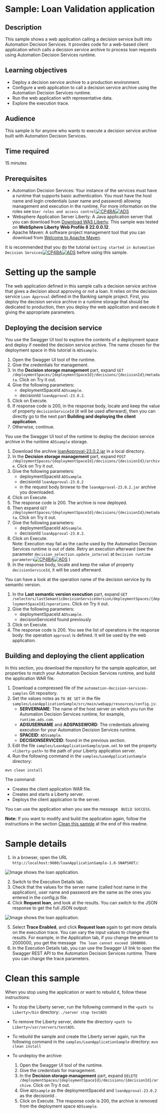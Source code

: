 # Sample: Loan Validation application

## Description
This sample shows a web application calling a decision service built into Automation Decision Services. It provides code for a web-based client application 
which calls a decision service archive to process loan requests using Automation Decision Services runtime.

## Learning objectives
- Deploy a decision service archive to a production environment.
- Configure a web application to call a decision service archive using the Automation Decision Services runtime.
- Run the web application with representative data.
- Explore the execution trace.

## Audience

This sample is for anyone who wants to execute a decision service archive built with Automation Decision Services.

## Time required

15 minutes

## Prerequisites
- Automation Decision Services: Your instance of the services must have a runtime that supports basic authentication. You must have the host name and login credentials (user name and password) allowing management and execution in the runtime. 
For more information on the roles see `User roles and access control`[![CP4BA](/resources/cloudpak4ba.svg "IBM Cloud Pak for Business Automation")](https://www.ibm.com/docs/en/cloud-paks/cp-biz-automation/23.0.2?topic=runtime-user-permissions-authentication-modes)[![ADS](/resources/ads.svg "IBM Automation Decision Services")](https://www.ibm.com/docs/en/ads/23.0.2?topic=runtime-user-permissions-authentication-modes)
- Websphere Application Server Liberty: A Java application server that you can download from [Download WAS Liberty](https://developer.ibm.com/wasdev/downloads/). This sample was tested on **WebSphere Liberty Web Profile 8 22.0.0.12**.
- Apache Maven: A software project management tool that you can download from [Welcome to Apache Maven](https://maven.apache.org).

It is recommended that you do the tutorial `Getting started in Automation Decision Services`[![CP4BA](/resources/cloudpak4ba.svg "IBM Cloud Pak for Business Automation")](https://www.ibm.com/docs/en/cloud-paks/cp-biz-automation/23.0.2?topic=resources-getting-started)[![ADS](/resources/ads.svg "IBM Automation Decision Services")](https://www.ibm.com/docs/en/ads/23.0.2?topic=resources-getting-started) before using this sample.

# Setting up the sample
The web application defined in this sample calls a decision service archive that gives a decision about approving or not a loan. It relies on the decision service `Loan Approval` defined in the Banking 
sample project. First, you deploy the decision service archive in a runtime storage that should be dedicated to production, then you deploy the web application and execute it giving the appropriate parameters.

## Deploying the decision service
You use the Swagger UI tool to explore the contents of a deployment space and deploy if needed the decision service archive. The name chosen for the deployment space in this tutorial is `ADSsample`.

1. Open the Swagger UI tool of the runtime.
2. Give the credentials for management.
3. In the **Decision storage management** part, expand `GET /deploymentSpaces/{deploymentSpaceId}/decisions/{decisionId}/metadata`. Click on Try it out.
4. Give the following parameters:
   - deploymentSpaceId `ADSsample`.
   - decisionId `loanApproval-23.0.2`.
5. Click on Execute.
6. If response code is 200, in the response body, locate and keep the value of property `decisionServiceId` (it will be used afterward), then you can directly go to the next part **Building and deploying the client application**.
7. Otherwise, continue.

You use the Swagger UI tool of the runtime to deploy the decision service archive in the runtime `ADSsample` storage.

1. Download the archive [loanApproval-23.0.2.jar](../../archives/loanApproval-23.0.2.jar)  in a local directory.
2. In the **Decision storage management** part, expand `POST /deploymentSpaces/{deploymentSpaceId}/decisions/{decisionId}/archive`. Click on Try it out.
3. Give the following parameters:
   - deploymentSpaceId `ADSsample`.
   - decisionId `loanApproval-23.0.2`
   - in the request body browse to the `loanApproval-23.0.2.jar` archive you downloaded.
4. Click on Execute.
5. The response code is 200. The archive is now deployed.
6. Then expand `GET /deploymentSpaces/{deploymentSpaceId}/decisions/{decisionId}/metadata`. Click on Try it out.
7. Give the following parameters:
    - deploymentSpaceId `ADSsample`.
    - decisionId `loanApproval-23.0.2`.
8. Click on Execute.<br>
   Note: Execution may fail as the cache used by the Automation Decision Services runtime is out of date. Retry an execution afterward (see the parameter `decision_selection.update_interval` at `Decision runtime parameters`[![CP4BA](/resources/cloudpak4ba.svg "IBM Cloud Pak for Business Automation")](https://www.ibm.com/docs/en/cloud-paks/cp-biz-automation/23.0.2?topic=parameters-decision-runtime)[![ADS](/resources/ads.svg "IBM Automation Decision Services")](https://www.ibm.com/docs/en/ads/23.0.2?topic=parameters-decision-runtime) )
9. In the response body, locate and keep the value of property `decisionServiceId`, it will be used afterward.

You can have a look at the operation name of the decision service by its semantic version.
1. In the **Last semantic version execution** part, expand `GET /selectors/lastSemanticDecisionServiceVersion/deploymentSpaces/{deploymentSpaceId}/operations`. Click on Try it out.
3. Give the following parameters:
   - deploymentSpaceId `ADSsample`.
   - decisionServiceId found previously
4. Click on Execute.
5. The response code is 200. You see the list of operations in the response body: the operation `approval` is defined. It will be used by the web application.


## Building and deploying the client application
In this section, you download the repository for the sample application, set properties to match your Automation Decision Services runtime, and build the application WAR file.

1. Download a compressed file of the `automation-decision-services-samples` Git repository.
2. Set the values notes as `TO BE SET` in the file `samples/LoanApplicationSample/src/main/webapp/resources/config.js`:
   - **SERVERNAME**: The name of the host server on which you run the Automation Decision Services runtime, for example, `runtime.ads.com`.
   - **ADSUSERNAME** and **ADSPASSWORD**: The credentials allowing execution for your Automation Decision Services runtime.
   - **SPACEID**: `ADSsample`.
   - **DECISIONSERVICEID**: found in the previous section.
3. Edit the file `samples/LoanApplicationSample/pom.xml` to set the property `<liberty-path>` to the path of your Liberty application server.
4. Run the following command in the `samples/LoanApplicationSample` directory:
```
mvn clean install
```
 The command:
 
 - Creates the client application WAR file.
 - Creates and starts a Liberty server.
 - Deploys the client application to the server.

You can use the application when you see the message ``` BUILD SUCCESS```.

**Note:** If you want to modify and build the application again, follow the instructions in the section [Clean this sample](./README.md#clean-this-sample) at the end of this readme.

# Sample details
1. In a browser, open the URL ```http://localhost:9080/loanApplicationSample-1.0-SNAPSHOT/```:

![Image shows the loan application.](images/loanApplication.png)

2. Switch to the Execution Details tab.
3. Check that the values for the server name (called host name in the application), user name and password are the same as the ones you entered in the config.js file.
4. Click **Request loan**, and look at the results. You can switch to the JSON response to get the full JSON output:

![Image shows the loan application.](images/loanApplicationWithResponse.png)

5. Select **Trace Enabled**, and click **Request loan** again to get more details on the execution trace. You can vary the input values to change the results. For example, in the Application tab, if you change the amount to 2000000, you get the message ``` The loan cannot exceed 1000000.```
6. In the Execution Details tab, you can use the Swagger UI link to open the Swagger REST API to the Automation Decision Services runtime. There you can change the trace parameters.

# Clean this sample

When you stop using the application or want to rebuild it, follow these instructions:

- To stop the Liberty server, run the following command in the ```<path to Liberty>/bin``` directory: ```./server stop testADS ```
- To remove the Liberty server, delete the directory ```<path to Liberty>/usr/servers/testADS```.

- To rebuild the sample and create the Liberty server again, run the following command in the `samples/LoanApplicationSample` directory: ```mvn clean install```         
            
- To undeploy the archive:
    1. Open the Swagger UI tool of the runtime.
    2. Give the credentials for management.
    3. In the **Decision storage management** part, expand `DELETE /deploymentSpaces/{deploymentSpaceId}/decisions/{decisionId}/archive`. Click on Try it out.
    4. Give `ADSsample` as the deploymentSpaceId and `loanApproval-23.0.2` as the decisionId .
    5. Click on Execute. The response code is 200, the archive is removed from the deployment space `ADSsample`.
